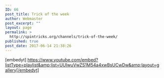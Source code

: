 ```yaml
---
ID: 66
post_title: Trick of the week
author: Webmaster
post_excerpt: ""
layout: page
permalink: >
  http://spintricks.org/channels/trick-of-the-week/
published: true
post_date: 2017-06-14 21:38:26
---
```

[embedyt] https://www.youtube.com/embed?listType=playlist&amp;list=UUIwuVwZS1M54a4xwBsUCwDw&amp;layout=gallery[/embedyt]